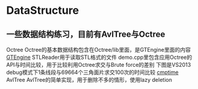 DataStructure
=============

一些数据结构练习，目前有AvlTree与Octree
-----------------------------------------------

Octree
		Octree的基本数据结构包含在Octree/lib里面，是GTEngine里面的内容
		[GTEngine](http://www.geometrictools.com/)
		STLReader用于读取STL格式的文件
		demo.cpp里包含应用Octree的API与时间比较，用于比较利用Octree求交与Brute force的差别
		下图是VS2013 debug模式下1条线段与69664个三角面片求交100次的时间比较
		[cmptime](https://github.com/THTBSE/DataStructure/blob/master/cmptime.jpg)
AvlTree
		AvlTree的简单实现，用于删除不多的情形，使用lazy deletion
		
		
